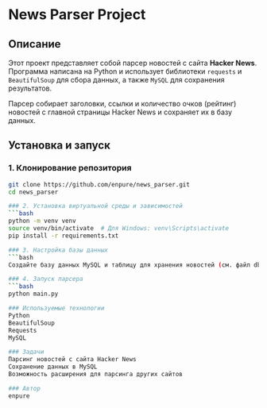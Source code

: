 # News Parser Project

## Описание
Этот проект представляет собой парсер новостей с сайта **Hacker News**. Программа написана на Python и использует библиотеки `requests` 
и `BeautifulSoup` для сбора данных, а также `MySQL` для сохранения результатов.

Парсер собирает заголовки, ссылки и количество очков (рейтинг) новостей с главной страницы Hacker News и сохраняет их в базу данных.

## Установка и запуск

### 1. Клонирование репозитория
```bash
git clone https://github.com/enpure/news_parser.git
cd news_parser

### 2. Установка виртуальной среды и зависимостей
```bash
python -m venv venv
source venv/bin/activate  # Для Windows: venv\Scripts\activate
pip install -r requirements.txt

### 3. Настройка базы данных
```bash
Создайте базу данных MySQL и таблицу для хранения новостей (см. файл db.py для структуры).

### 4. Запуск парсера
```bash
python main.py

### Используемые технологии
Python
BeautifulSoup
Requests
MySQL

### Задачи
Парсинг новостей с сайта Hacker News
Сохранение данных в MySQL
Возможность расширения для парсинга других сайтов

### Автор
enpure
